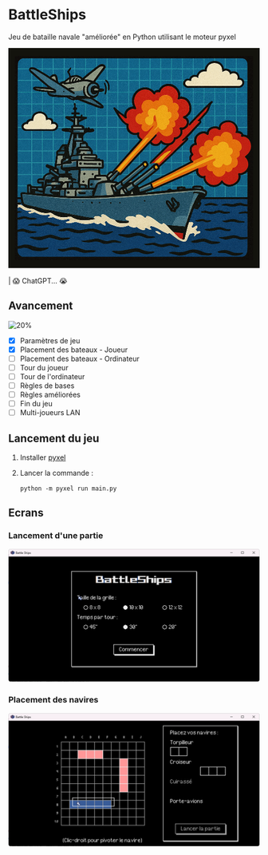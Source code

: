 # BattleShips


Jeu de bataille navale "améliorée" en Python utilisant le moteur pyxel

![Illustration de la jaquette](./docs/img/00.png)

| 😱 ChatGPT... 😭

## Avancement

![20%](https://progress-bar.xyz/20?title=Avancement%20du%20projet)

- [x] Paramètres de jeu
- [x] Placement des bateaux - Joueur
- [ ] Placement des bateaux - Ordinateur
- [ ] Tour du joueur
- [ ] Tour de l'ordinateur
- [ ] Règles de bases
- [ ] Règles améliorées
- [ ] Fin du jeu
- [ ] Multi-joueurs LAN

## Lancement du jeu

1.  Installer [pyxel](https://github.com/kitao/pyxel/blob/main/docs/README.fr.md#comment-installer)

2.  Lancer la commande :

    ```
    python -m pyxel run main.py
    ```

## Ecrans

### Lancement d'une partie

![Lancement d'une partie](./docs/img/01.png)

### Placement des navires

![Placement des navires](./docs/img/02.png)